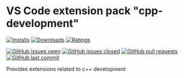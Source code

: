 # VS Code extension pack "cpp-development"

[![Installs](https://vsmarketplacebadge.apphb.com/installs-short/raits.cpp-development.svg)](https://marketplace.visualstudio.com/items?itemName=raits.cpp-development)
[![Downloads](https://vsmarketplacebadge.apphb.com/downloads-short/raits.cpp-development.svg)](https://marketplace.visualstudio.com/items?itemName=raits.cpp-development)
[![Ratings](https://vsmarketplacebadge.apphb.com/rating-short/raits.cpp-development.svg)](https://marketplace.visualstudio.com/items?itemName=raits.cpp-development&ssr=false#review-details)

[![GitHub issues open](https://img.shields.io/github/issues-raw/raits-gmbh/vscode-extension-pack-cpp-development.svg?logo=github)](https://github.com/raits-gmbh/vscode-extension-pack-cpp-development/issues)
[![GitHub issues closed](https://img.shields.io/github/issues-closed-raw/raits-gmbh/vscode-extension-pack-cpp-development.svg?logo=github)](https://github.com/raits-gmbh/vscode-extension-pack-cpp-development/issues?q=is%3Aissue+is%3Aclosed)
[![GitHub pull requests](https://img.shields.io/github/issues-pr/raits-gmbh/vscode-extension-pack-cpp-development.svg?logo=github)](https://github.com/raits-gmbh/vscode-extension-pack-cpp-development/pulls)
[![GitHub last commit](https://img.shields.io/github/last-commit/raits-gmbh/vscode-extension-pack-cpp-development.svg?logo=github)](https://github.com/raits-gmbh/vscode-extension-pack-cpp-development)

Provides extensions related to c++ development
